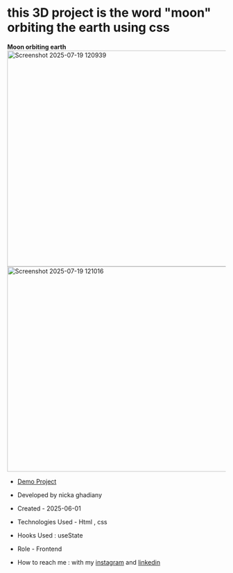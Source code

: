 # this 3D project is the word "moon" orbiting the earth using css 

**Moon orbiting earth**
<img width="806" height="497" alt="Screenshot 2025-07-19 120939" src="https://github.com/user-attachments/assets/f4080428-574f-4f7a-89b5-4eeb7fcf40c9" />
<img width="803" height="472" alt="Screenshot 2025-07-19 121016" src="https://github.com/user-attachments/assets/133a32b3-a9f0-4783-9899-380f7cb35f4a" />


- [Demo Project](https://nickaghadiany.github.io/earth-moon/)

- Developed by nicka ghadiany

- Created - 2025-06-01

- Technologies Used - Html , css

- Hooks Used : useState 

- Role - Frontend

- How to reach me : with my [instagram](https://www.instagram.com/nicka.ghadiany?igsh=MXEwMHhzMGsyazF6eg==) and [linkedin](https://www.linkedin.com/in/nicka-ghadiany/)
